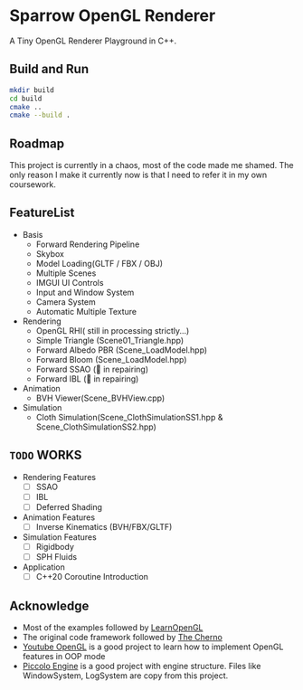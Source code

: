 # Sparrow OpenGL Renderer

A Tiny OpenGL Renderer Playground in C++.

## Build and Run

```bash
mkdir build
cd build
cmake ..
cmake --build .
```

## Roadmap

This project is currently in a chaos, most of the code made me shamed. The only reason I make it currently now is that I need to refer it in my own coursework.

## FeatureList

- Basis
  - Forward Rendering Pipeline
  - Skybox
  - Model Loading(GLTF / FBX / OBJ)
  - Multiple Scenes
  - IMGUI UI Controls
  - Input and Window System
  - Camera System
  - Automatic Multiple Texture
- Rendering
  - OpenGL RHI( still in processing strictly...)
  - Simple Triangle (Scene01_Triangle.hpp)
  - Forward Albedo PBR (Scene_LoadModel.hpp)
  - Forward Bloom (Scene_LoadModel.hpp)
  - Forward SSAO (🐞 in repairing)
  - Forward IBL (🐞 in repairing)
- Animation
  - BVH Viewer(Scene_BVHView.cpp)
- Simulation
  - Cloth Simulation(Scene_ClothSimulationSS1.hpp & Scene_ClothSimulationSS2.hpp)

## `TODO` WORKS

- Rendering Features
  - [ ] SSAO
  - [ ] IBL
  - [ ] Deferred Shading
- Animation Features
  - [ ] Inverse Kinematics (BVH/FBX/GLTF)
- Simulation Features
  - [ ] Rigidbody
  - [ ] SPH Fluids
- Application
  - [ ] C++20 Coroutine Introduction

## Acknowledge

- Most of the examples followed by [LearnOpenGL](https://learnopengl.com/)
- The original code framework followed by [The Cherno](https://www.youtube.com/playlist?list=PLlrATfBNZ98foTJPJ_Ev03o2oq3-GGOS2)
- [Youtube OpenGL](https://www.youtube.com/playlist?list=PLPaoO-vpZnumdcb4tZc4x5Q-v7CkrQ6M-) is a good project to learn how to implement OpenGL features in OOP mode
- [Piccolo Engine](https://github.com/BoomingTech/Piccolo) is a good project with engine structure. Files like WindowSystem, LogSystem are copy from this project.
